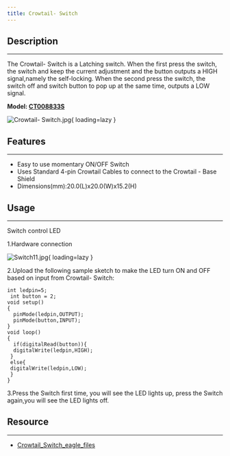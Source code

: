```yaml
---
title: Crowtail- Switch
---
```


## Description
-----------

The Crowtail- Switch is a Latching switch. When the first press the switch, the switch and keep the current adjustment and the button outputs a HIGH signal,namely the self-locking. When the second press the switch, the switch off and switch button to pop up at the same time, outputs a LOW signal.

**Model: [CT008833S](http://www.elecrow.com/crowtail-switch-p-1646.html)**

![Crowtail- Switch.jpg](https://wiki.elecrow.com/images/thumb/d/d2/Crowtail-_Switch.jpg/600px-Crowtail-_Switch.jpg){ loading=lazy }

## Features
--------

- Easy to use momentary ON/OFF Switch
- Uses Standard 4-pin Crowtail Cables to connect to the Crowtail - Base Shield
- Dimensions(mm):20.0(L)x20.0(W)x15.2(H)

## Usage
-----

Switch control LED

1.Hardware connection

![Switch11.jpg](https://wiki.elecrow.com/images/thumb/f/fb/Switch11.jpg/500px-Switch11.jpg){ loading=lazy }

2.Upload the following sample sketch to make the LED turn ON and OFF based on input from Crowtail- Switch:

```
int ledpin=5;
 int button = 2;
void setup()
{
  pinMode(ledpin,OUTPUT);
  pinMode(button,INPUT); 
}
void loop()
{
  if(digitalRead(button)){
  digitalWrite(ledpin,HIGH);
 }
 else{
 digitalWrite(ledpin,LOW);
 }
}
```

3.Press the Switch first time, you will see the LED lights up, press the Switch again,you will see the LED lights off.

## Resource
--------

- [Crowtail\_Switch\_eagle\_files](./files/Crowtail-Switch-eagle-files-zip.md)